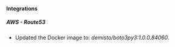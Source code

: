 #### Integrations
##### AWS - Route53
- Updated the Docker image to: *demisto/boto3py3:1.0.0.84060*.
